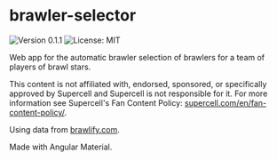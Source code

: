 # brawler-selector

![Version 0.1.1](https://img.shields.io/badge/version-0.1.1-informational) ![License: MIT](https://img.shields.io/badge/license-MIT-green)

Web app for the automatic brawler selection of brawlers for a team of players of brawl stars.

This content is not affiliated with, endorsed, sponsored, or specifically approved by Supercell and
Supercell is not responsible for it. For more information see Supercell's Fan Content Policy:
[supercell.com/en/fan-content-policy/](https://supercell.com/en/fan-content-policy/).

Using data from [brawlify.com](https://brawlify.com).

Made with Angular Material.
